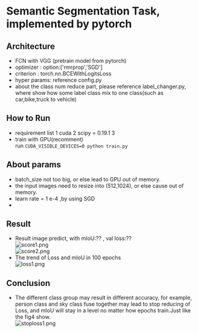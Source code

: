 # Semantic Segmentation Task, implemented by pytorch
## Architecture
* FCN with VGG (pretrain model from pytorch)
* optimizer : option:['rmrprop','SGD']
* criterion : torch.nn.BCEWithLogitsLoss
* hyper params: reference config.py
* about the class num reduce part, please reference label_changer.py, where show how some label class mix to one class(such as car,bike,truck to vehicle)
## How to Run
* requirement list
1 cuda
2 scipy  = 0.19.1 
3 
* train with GPU(recomment)  
run `CUDA_VISIBLE_DEVICES=0 python train.py`
## About params
* batch_size not too big, or else lead to GPU out of memory.
* the input images need to resize into (512,1024), or else cause out of memory.
* learn rate = 1 e-4 ,by using SGD
* 
## Result
* Result image predict, with mIoU:?? , val loss:??  
![score1.png](https://github.com/hikaruzzz/instance-semantic-segmentation-pytorch/edit/master/score/score1.png)  
![score2.png](https://github.com/hikaruzzz/instance-semantic-segmentation-pytorch/edit/master/score/score2.png)
* The trend of Loss and mIoU in 100 epochs  
![loss1.png](https://github.com/hikaruzzz/instance-semantic-segmentation-pytorch/edit/master/score/loss1.png)
## Conclusion
* The different class group may result in different accuracy, for example, person class and sky class fuse together may lead to stop reducing of Loss, and mIoU will stay in a level no matter how epochs train.Just like the fig4 show.  
![stoploss1.png](https://github.com/hikaruzzz/instance-semantic-segmentation-pytorch/edit/master/score/stoploss1.png)
